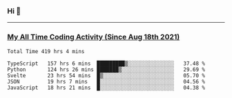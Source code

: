 ### Hi 🙂

---

### <a href="https://wakatime.com/@Eroxl">My All Time Coding Activity (Since Aug 18th 2021)</a>
<!--START_SECTION:waka-all-->
```text
Total Time 419 hrs 4 mins

TypeScript   157 hrs 6 mins  █████████▒░░░░░░░░░░░░░░░   37.48 % 
Python       124 hrs 26 mins ███████▒░░░░░░░░░░░░░░░░░   29.69 % 
Svelte       23 hrs 54 mins  █▒░░░░░░░░░░░░░░░░░░░░░░░   05.70 % 
JSON         19 hrs 7 mins   █░░░░░░░░░░░░░░░░░░░░░░░░   04.56 % 
JavaScript   18 hrs 21 mins  █░░░░░░░░░░░░░░░░░░░░░░░░   04.38 % 
```
<!--END_SECTION:waka-all-->
